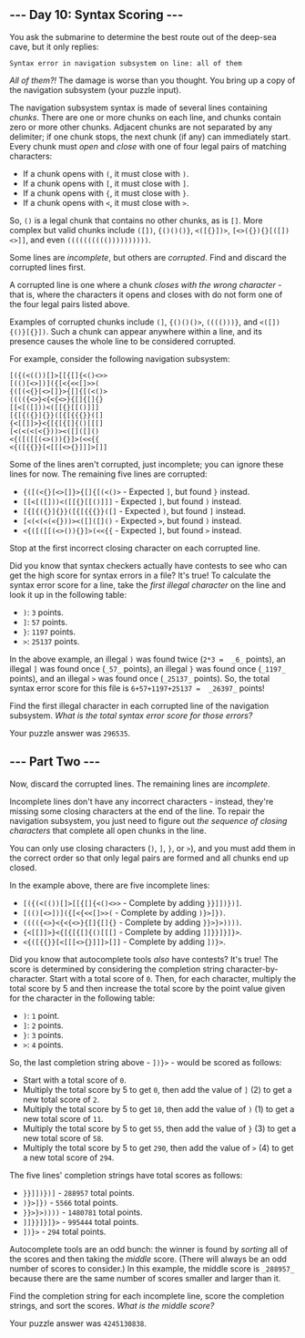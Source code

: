 
## --- Day 10: Syntax Scoring ---

You ask the submarine to determine the best route out of the deep-sea cave, but it only replies:

```
Syntax error in navigation subsystem on line: all of them
```

_All of them?!_  The damage is worse than you thought. You bring up a copy of the navigation subsystem (your puzzle input).

The navigation subsystem syntax is made of several lines containing  _chunks_. There are one or more chunks on each line, and chunks contain zero or more other chunks. Adjacent chunks are not separated by any delimiter; if one chunk stops, the next chunk (if any) can immediately start. Every chunk must  _open_  and  _close_  with one of four legal pairs of matching characters:

-   If a chunk opens with  `(`, it must close with  `)`.
-   If a chunk opens with  `[`, it must close with  `]`.
-   If a chunk opens with  `{`, it must close with  `}`.
-   If a chunk opens with  `<`, it must close with  `>`.

So,  `()`  is a legal chunk that contains no other chunks, as is  `[]`. More complex but valid chunks include  `([])`,  `{()()()}`,  `<([{}])>`,  `[<>({}){}[([])<>]]`, and even  `(((((((((())))))))))`.

Some lines are  _incomplete_, but others are  _corrupted_. Find and discard the corrupted lines first.

A corrupted line is one where a chunk  _closes with the wrong character_  - that is, where the characters it opens and closes with do not form one of the four legal pairs listed above.

Examples of corrupted chunks include  `(]`,  `{()()()>`,  `(((()))}`, and  `<([]){()}[{}])`. Such a chunk can appear anywhere within a line, and its presence causes the whole line to be considered corrupted.

For example, consider the following navigation subsystem:

```
[({(<(())[]>[[{[]{<()<>>
[(()[<>])]({[<{<<[]>>(
{([(<{}[<>[]}>{[]{[(<()>
(((({<>}<{<{<>}{[]{[]{}
[[<[([]))<([[{}[[()]]]
[{[{({}]{}}([{[{{{}}([]
{<[[]]>}<{[{[{[]{()[[[]
[<(<(<(<{}))><([]([]()
<{([([[(<>()){}]>(<<{{
<{([{{}}[<[[[<>{}]]]>[]]
```

Some of the lines aren't corrupted, just incomplete; you can ignore these lines for now. The remaining five lines are corrupted:

-   `{([(<{}[<>[]}>{[]{[(<()>`  - Expected  `]`, but found  `}`  instead.
-   `[[<[([]))<([[{}[[()]]]`  - Expected  `]`, but found  `)`  instead.
-   `[{[{({}]{}}([{[{{{}}([]`  - Expected  `)`, but found  `]`  instead.
-   `[<(<(<(<{}))><([]([]()`  - Expected  `>`, but found  `)`  instead.
-   `<{([([[(<>()){}]>(<<{{`  - Expected  `]`, but found  `>`  instead.

Stop at the first incorrect closing character on each corrupted line.

Did you know that syntax checkers actually have contests to see who can get the high score for syntax errors in a file? It's true! To calculate the syntax error score for a line, take the  _first illegal character_  on the line and look it up in the following table:

-   `)`:  `3`  points.
-   `]`:  `57`  points.
-   `}`:  `1197`  points.
-   `>`:  `25137`  points.

In the above example, an illegal  `)`  was found twice (`2*3 =  _6_`  points), an illegal  `]`  was found once (`_57_`  points), an illegal  `}`  was found once (`_1197_`  points), and an illegal  `>`  was found once (`_25137_`  points). So, the total syntax error score for this file is  `6+57+1197+25137 =  _26397_`  points!

Find the first illegal character in each corrupted line of the navigation subsystem.  _What is the total syntax error score for those errors?_

Your puzzle answer was  `296535`.

## --- Part Two ---

Now, discard the corrupted lines. The remaining lines are  _incomplete_.

Incomplete lines don't have any incorrect characters - instead, they're missing some closing characters at the end of the line. To repair the navigation subsystem, you just need to figure out  _the sequence of closing characters_  that complete all open chunks in the line.

You can only use closing characters (`)`,  `]`,  `}`, or  `>`), and you must add them in the correct order so that only legal pairs are formed and all chunks end up closed.

In the example above, there are five incomplete lines:

-   `[({(<(())[]>[[{[]{<()<>>`  - Complete by adding  `}}]])})]`.
-   `[(()[<>])]({[<{<<[]>>(`  - Complete by adding  `)}>]})`.
-   `(((({<>}<{<{<>}{[]{[]{}`  - Complete by adding  `}}>}>))))`.
-   `{<[[]]>}<{[{[{[]{()[[[]`  - Complete by adding  `]]}}]}]}>`.
-   `<{([{{}}[<[[[<>{}]]]>[]]`  - Complete by adding  `])}>`.

Did you know that autocomplete tools  _also_  have contests? It's true! The score is determined by considering the completion string character-by-character. Start with a total score of  `0`. Then, for each character, multiply the total score by 5 and then increase the total score by the point value given for the character in the following table:

-   `)`:  `1`  point.
-   `]`:  `2`  points.
-   `}`:  `3`  points.
-   `>`:  `4`  points.

So, the last completion string above -  `])}>`  - would be scored as follows:

-   Start with a total score of  `0`.
-   Multiply the total score by 5 to get  `0`, then add the value of  `]`  (2) to get a new total score of  `2`.
-   Multiply the total score by 5 to get  `10`, then add the value of  `)`  (1) to get a new total score of  `11`.
-   Multiply the total score by 5 to get  `55`, then add the value of  `}`  (3) to get a new total score of  `58`.
-   Multiply the total score by 5 to get  `290`, then add the value of  `>`  (4) to get a new total score of  `294`.

The five lines' completion strings have total scores as follows:

-   `}}]])})]`  -  `288957`  total points.
-   `)}>]})`  -  `5566`  total points.
-   `}}>}>))))`  -  `1480781`  total points.
-   `]]}}]}]}>`  -  `995444`  total points.
-   `])}>`  -  `294`  total points.

Autocomplete tools are an odd bunch: the winner is found by  _sorting_  all of the scores and then taking the  _middle_  score. (There will always be an odd number of scores to consider.) In this example, the middle score is  `_288957_`  because there are the same number of scores smaller and larger than it.

Find the completion string for each incomplete line, score the completion strings, and sort the scores.  _What is the middle score?_

Your puzzle answer was  `4245130838`.